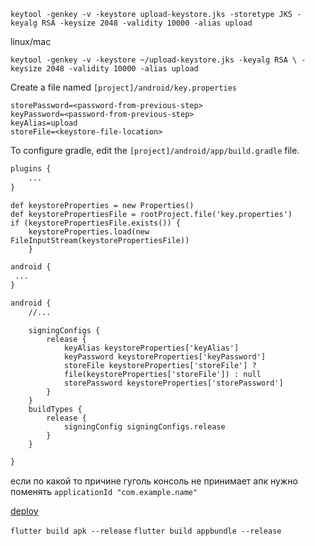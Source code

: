 ```
keytool -genkey -v -keystore upload-keystore.jks -storetype JKS -keyalg RSA -keysize 2048 -validity 10000 -alias upload
```

linux/mac
```
keytool -genkey -v -keystore ~/upload-keystore.jks -keyalg RSA \ -keysize 2048 -validity 10000 -alias upload
```

Create a file named `[project]/android/key.properties`
```
storePassword=<password-from-previous-step>
keyPassword=<password-from-previous-step>
keyAlias=upload
storeFile=<keystore-file-location>
```

To configure gradle, edit the `[project]/android/app/build.gradle` file.
```xml
plugins {
	...
}
```
```
def keystoreProperties = new Properties()
def keystorePropertiesFile = rootProject.file('key.properties')
if (keystorePropertiesFile.exists()) {
	keystoreProperties.load(new FileInputStream(keystorePropertiesFile))
	}
```
```xml
android {
 ...
}
```

```xml
android {
	//...
```
```
	signingConfigs {
		release {
			keyAlias keystoreProperties['keyAlias']
			keyPassword keystoreProperties['keyPassword']
			storeFile keystoreProperties['storeFile'] ?
			file(keystoreProperties['storeFile']) : null
			storePassword keystoreProperties['storePassword']
		}
	}
	buildTypes {
		release {
			signingConfig signingConfigs.release
		}
	}
```
```xml
}
```

если по какой то причине гуголь консоль не принимает апк нужно поменять `applicationId "com.example.name"`

[deploy](https://docs.flutter.dev/deployment/android)

`flutter build apk --release`
`flutter build appbundle --release`
